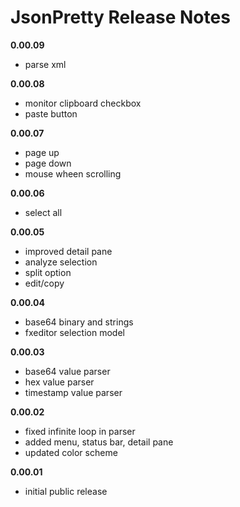 # JsonPretty Release Notes


**0.00.09**
- parse xml

**0.00.08**
- monitor clipboard checkbox
- paste button

**0.00.07**
- page up
- page down
- mouse wheen scrolling

**0.00.06**
- select all

**0.00.05**
- improved detail pane
- analyze selection
- split option
- edit/copy

**0.00.04**
- base64 binary and strings
- fxeditor selection model

**0.00.03**
- base64 value parser
- hex value parser
- timestamp value parser

**0.00.02**
- fixed infinite loop in parser
- added menu, status bar, detail pane
- updated color scheme

**0.00.01**
- initial public release
